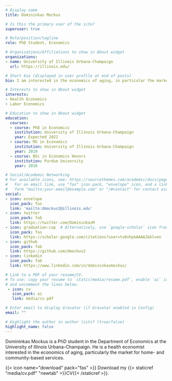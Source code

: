 ```yaml
---
# Display name
title: Domininkas Mockus

# Is this the primary user of the site?
superuser: true

# Role/position/tagline
role: PhD Student, Economics

# Organizations/Affiliations to show in About widget
organizations:
- name: University of Illinois Urbana-Champaign
  url: https://illinois.edu/

# Short bio (displayed in user profile at end of posts)
bio: I am interested in the economics of aging, in particular the market for home- and community-based services (HCBS).

# Interests to show in About widget
interests:
- Health Economics
- Labor Economics

# Education to show in About widget
education:
  courses:
  - course: PhD in Economics
    institution: University of Illinois Urbana-Champaign
    year: Expected 2022
  - course: MS in Economics
    institution: University of Illinois Urbana-Champaign
    year: 2019
  - course: BSc in Economics Honors
    institution: Purdue University
    year: 2016

# Social/Academic Networking
# For available icons, see: https://sourcethemes.com/academic/docs/page-builder/#icons
#   For an email link, use "fas" icon pack, "envelope" icon, and a link in the
#   form "mailto:your-email@example.com" or "/#contact" for contact widget.
social:
- icon: envelope
  icon_pack: fas
  link: 'mailto:dmockus2@illinois.edu'
- icon: twitter
  icon_pack: fab
  link: https://twitter.com/DomininkasM
- icon: graduation-cap  # Alternatively, use `google-scholar` icon from `ai` icon pack
  icon_pack: fas
  link: https://scholar.google.com/citations?user=tv6nhpkAAAAJ&hl=en
- icon: github
  icon_pack: fab
  link: https://github.com/dmockus2
- icon: linkedin
  icon_pack: fab
  link: https://www.linkedin.com/in/domininkasmockus/

# Link to a PDF of your resume/CV.
# To use: copy your resume to `static/media/resume.pdf`, enable `ai` icons in `params.toml`, 
# and uncomment the lines below.
 - icon: cv
   icon_pack: ai
   link: media/cv.pdf

# Enter email to display Gravatar (if Gravatar enabled in Config)
email: ""

# Highlight the author in author lists? (true/false)
highlight_name: false
---
```


Domininkas Mockus is a PhD student in the Department of Economics at the University of Illinois Urbana-Champaign. He is a health economist interested in the economics of aging, particularly the market for home- and community-based services.

{{< icon name="download" pack="fas" >}} Download my {{< staticref "media/cv.pdf" "newtab" >}}CV{{< /staticref >}}.
